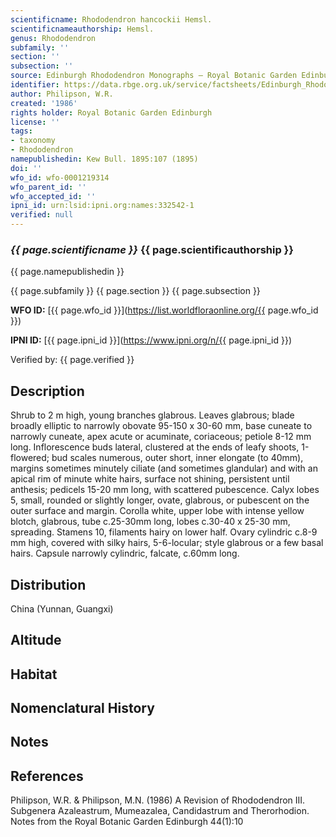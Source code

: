 ```yaml
---
scientificname: Rhododendron hancockii Hemsl.
scientificnameauthorship: Hemsl.
genus: Rhododendron
subfamily: ''
section: ''
subsection: ''
source: Edinburgh Rhododendron Monographs – Royal Botanic Garden Edinburgh
identifier: https://data.rbge.org.uk/service/factsheets/Edinburgh_Rhododendron_Monographs.xhtml
author: Philipson, W.R.
created: '1986'
rights holder: Royal Botanic Garden Edinburgh
license: ''
tags:
- taxonomy
- Rhododendron
namepublishedin: Kew Bull. 1895:107 (1895)
doi: ''
wfo_id: wfo-0001219314
wfo_parent_id: ''
wfo_accepted_id: ''
ipni_id: urn:lsid:ipni.org:names:332542-1
verified: null
---
```

### _{{ page.scientificname }}_ {{ page.scientificauthorship }}
 {{ page.namepublishedin }}

{{ page.subfamily }} {{ page.section }} {{ page.subsection }}

**WFO ID:** [{{ page.wfo_id }}](https://list.worldfloraonline.org/{{ page.wfo_id }})

**IPNI ID:** [{{ page.ipni_id }}](https://www.ipni.org/n/{{ page.ipni_id }})

Verified by: {{ page.verified }}



## Description
Shrub to 2 m high, young branches glabrous. Leaves glabrous; blade broadly elliptic to narrowly obovate 95-150 x 30-60 mm, base cuneate to narrowly cuneate, apex acute or acuminate, coriaceous; petiole 8-12 mm long. Inflorescence buds lateral, clustered at the ends of leafy shoots, 1-flowered; bud scales numerous, outer short, inner elongate (to 40mm), margins sometimes minutely ciliate (and sometimes glandular) and with an apical rim of minute white hairs, surface not shining, persistent until anthesis; pedicels 15-20 mm long, with scattered pubescence. Calyx lobes 5, small, rounded or slightly longer, ovate, glabrous, or pubescent on the outer surface and margin. Corolla white, upper lobe with intense yellow blotch, glabrous, tube c.25-30mm long, lobes c.30-40 x 25-30 mm, spreading. Stamens 10, filaments hairy on lower half. Ovary cylindric c.8-9 mm high, covered with silky hairs, 5-6-locular; style glabrous or a few basal hairs. Capsule narrowly cylindric, falcate, c.60mm long.

## Distribution
China (Yunnan, Guangxi)

## Altitude


## Habitat


## Nomenclatural History

                       
## Notes


## References

Philipson, W.R. & Philipson, M.N. (1986) A Revision of Rhododendron III. Subgenera Azaleastrum, Mumeazalea, Candidastrum and Therorhodion. Notes from the Royal Botanic Garden Edinburgh 44(1):10
